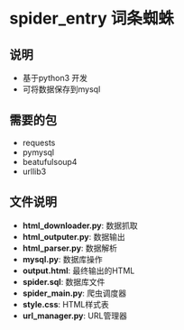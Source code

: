 # spider_entry 词条蜘蛛

## 说明
* 基于python3 开发
* 可将数据保存到mysql

## 需要的包

* requests
* pymysql
* beatufulsoup4
* urllib3

## 文件说明

* **html_downloader.py**: 数据抓取
* **html_outputer.py**: 数据输出
* **html_parser.py**: 数据解析
* **mysql.py**: 数据库操作
* **output.html**: 最终输出的HTML
* **spider.sql**: 数据库文件
* **spider_main.py**: 爬虫调度器
* **style.css**: HTML样式表
* **url_manager.py**: URL管理器
